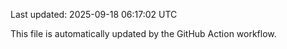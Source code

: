 Last updated: 2025-09-18 06:17:02 UTC

This file is automatically updated by the GitHub Action workflow.
